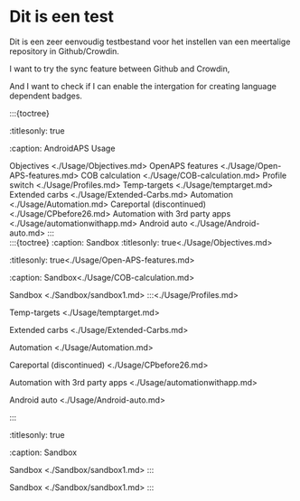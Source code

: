 # Dit is een test

Dit is een zeer eenvoudig testbestand voor het instellen van een meertalige repository in Github/Crowdin.

I want to try the sync feature between Github and Crowdin,

And I want to check if I can enable the intergation for creating language dependent badges.

:::{toctree}

:titlesonly: true

:caption: AndroidAPS Usage

Objectives <./Usage/Objectives.md> OpenAPS features <./Usage/Open-APS-features.md> COB calculation <./Usage/COB-calculation.md> Profile switch <./Usage/Profiles.md> Temp-targets <./Usage/temptarget.md> Extended carbs <./Usage/Extended-Carbs.md> Automation <./Usage/Automation.md> Careportal (discontinued) <./Usage/CPbefore26.md> Automation with 3rd party apps <./Usage/automationwithapp.md> Android auto <./Usage/Android-auto.md>
:::        
:::{toctree}
:caption: Sandbox :titlesonly: true<./Usage/Objectives.md>

:titlesonly: true<./Usage/Open-APS-features.md>

:caption: Sandbox<./Usage/COB-calculation.md>

Sandbox <./Sandbox/sandbox1.md> :::<./Usage/Profiles.md>

Temp-targets <./Usage/temptarget.md>

Extended carbs <./Usage/Extended-Carbs.md>

Automation <./Usage/Automation.md>

Careportal (discontinued) <./Usage/CPbefore26.md>

Automation with 3rd party apps <./Usage/automationwithapp.md>

Android auto <./Usage/Android-auto.md>

:::

:titlesonly: true

:caption: Sandbox

Sandbox <./Sandbox/sandbox1.md>
:::

Sandbox <./Sandbox/sandbox1.md>
:::
